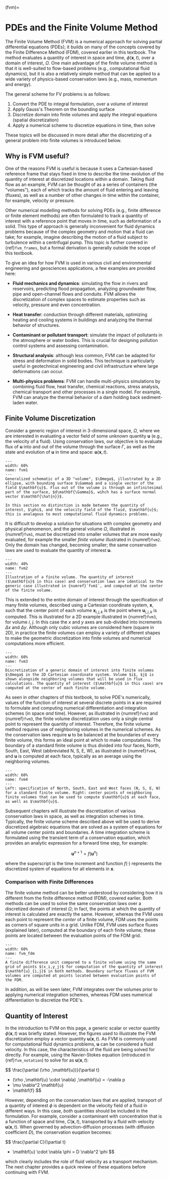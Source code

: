 (fvm)=
# PDEs and the Finite Volume Method

The Finite Volume Method (FVM) is a numerical approach for solving partial differential equations (PDEs); it builds on many of the concepts covered by the Finite Difference Method (FDM), covered earlier in this textbook. The method evaluates a quantity of interest in space and time, $\phi(\mathbf{x},t)$, over a domain of interest, $\Omega$.  One main advantage of the finite volume method is that it is well-suited to flow-based problems (e.g., computational fluid dynamics), but it is also a relatively simple method that can be applied to a wide variety of physics-based conservation laws (e.g., mass, momentum and energy). 

The general scheme for FV problems is as follows:

1. Convert the PDE to integral formulation, over a volume of interest
2. Apply Gauss's Theorem on the bounding surface
3. Discretize domain into finite volumes and apply the integral equations (spatial discretization)
4. Apply a numerical scheme to discretize equations in time, then solve

These topics will be discussed in more detail after the discretizing of a general problem into finite volumes is introduced below.

## Why is FVM useful?

One of the reasons FVM is useful is because it uses a Cartesian-based reference frame that stays fixed in time to describe the time-evolution of the quantity of interest at discretized locations within a domain. Taking fluid flow as an example, FVM can be thought of as a series of containers (the "volumes"), each of which tracks the amount of fluid entering and leaving (fluxes), as well as a number of other changes in time within the container, for example, velocity or pressure.

Other numerical modelling methods for solving PDEs (e.g., finite difference or finite element methods) are often formulated to track a quantity of interest with a reference point that moves in time, such as deformation of a solid. This type of approach is generally inconvenient for fluid dynamics problems because of the complex geometry and motion that a fluid can take; for example, imagine describing the motion of a fluid subject to turbulence within a centrifugal pump. This topic is further covered in {ref}`fvm_frames`, but a formal derivation is generally outside the scope of this textbook.

To give an idea for how FVM is used in various civil and environmental engineering and geosciences applications, a few examples are provided here:

* **Fluid mechanics and dynamics**: simulating the flow in rivers and reservoirs, predicting flood propagation, analyzing groundwater flow, pipe and open-channel flows and conduits. FVM allows the discretization of complex spaces to estimate properties such as velocity, pressure and even concentration.  

* **Heat transfer**: conduction through different materials, optimizing heating and cooling systems in buildings and analyzing the thermal behavior of structures.  

* **Contaminant or pollutant transport**: simulate the impact of pollutants in the atmosphere or water bodies. This is crucial for designing pollution control systems and assessing contamination. 

* **Structural analysis**: although less common, FVM can be adapted for stress and deformation in solid bodies. This technique is particularly useful in geotechnical engineering and civil infrastructure where large deformations can occur. 

* **Multi-physics problems**: FVM can handle multi-physics simulations by combining fluid flow, heat transfer, chemical reactions, stress analysis, chemical transport and other processes in a single model. For example, FVM can analyze the thermal behavior of a dam holding back sediment-laden water. 

## Finite Volume Discretization

Consider a generic region of interest in 3-dimensional space, $\Omega$, where we are interested in evaluating a vector field of some unknown quantity $\mathbf{u}$ (e.g., the velocity of a fluid). Using conservation laws, our objective is to evaluate flux of $\mathbf{u}$ into and out of the volume through the surface $\Gamma$, as well as the state and evolution of $\mathbf{u}$ in time and space: $\mathbf{u}(\mathbf{x},t)$. 

```{figure} ./figs/fvm1.png
---
width: 60%
name: fvm1
---
Generalized schematic of a 3D "volume", $\Omega$, illustrated by a 2D ellipse, with bounding surface $\Gamma$ and a single vector of the field $\mathbf{u}$. Flux out of the volume is through an infinitesimal part of the surface, $d\mathbf{\Gamma}$, wihch has a surface normal vector $\mathbf{\hat{n}}$.
```

```{note}
In this section no distinction is made between the quantity of interest, $\phi$, and the velocity field of the fluid, $\mathbf{u}$; this is analagous to most computational fluid dynamics problems.
```

It is difficult to develop a solution for situations with complex geometry and physical phenomenon, and the general volume $\Omega$, illustrated in {numref}`fvm1`, must be discretized into smaller volumes that are more easily evaluated, for example the smaller _finite volume_ illustrated in {numref}`fvm2`. Only the domain has changed, becoming smaller; the same conservation laws are used to evaluate the quantity of interest $\mathbf{u}$.

```{figure} ./figs/fvm2.png
---
width: 40%
name: fvm2
---
Illustration of a finite volume. The quantity of interest ($\mathbf{u}$ in this case) and conservation laws are identical to the generic case illustrated in {numref}`fvm1`, and computed at the center of the finite volume.
```

This is extended to the entire domain of interest through the specification of many finite volumes, described using a Cartesian coordinate system, $\mathbf{x}$, such that the center point of each volume $\mathbf{x}_{i,j,k}$ is the point where $\mathbf{u}_{i,j,k}$ is computed. This is illustrated for a 2D example illustrated in {numref}`fvm3`, for volume $i$, $j$. In this case the $x$ and $y$ axes are sub-divided into increments $\Delta x$ and $\Delta y$. Although only cubic volumes are considered here (square in 2D), in practice the finite volumes can employ a variety of different shapes to make the geometric discretization into finite volumes and numerical computations more efficient.

```{figure} ./figs/fvm3.png
---
width: 60%
name: fvm3
---
Discretization of a generic domain of interest into finite volumes $\Omega$ in the 2D Cartesian coordinate system. Volume $i$, $j$ is shown alongside neighboring volumes that will be used in flux calculations. The quantity of interest ($\mathbf{u}$ in this case) are computed at the center of each finite volume.
```

As seen in other chapters of this textbook, to solve PDE's numerically, values of the function of interest at several discrete points in $\mathbf{x}$ are required to formulate and computing numerical differentiation and integration schemes (in space _and_ time). However, as illustrated in {numref}`fvm2` and {numref}`fvm3`, the finite volume discretization uses only a single central point to represent the quantity of interest. Therefore, the finite volume method requires use of neighboring volumes in the numerical schemes. As the conservation laws require $\mathbf{u}$ to be balanced at the boundaries of every finite volume, this forms an ideal point at which to make computations. The boundary of a standard finite volume is thus divided into four faces, North, South, East, West (abbreviated N, S, E, W), as illustrated in {numref}`fvm4`, and $\mathbf{u}$ is computed at each face, typically as an average using the neighboring volumes.

```{figure} ./figs/fvm4.png
---
width: 60%
name: fvm4
---
Left: specification of North, South, East and West faces (N, S, E, W) for a standard finite volume. Right: center points of neighboring finite volumes that can be used to compute $\mathbf{u}$ at each face, as well as $\mathbf{u}$.
```

Subsequent chapters will illustrate the discretization of various conservation laws in space, as well as integration schemes in time. Typically, the finite volume scheme described above will be used to derive discretized algebraic equations that are solved as a system of equations for all volume center points and boundaries. A time integration scheme is formulated using the transient term of a conservation equation, which provides an analytic expression for a forward time step, for example:

$$
\mathbf{u}^{n+1} = f(\mathbf{u}^{n})
$$

where the superscript is the time increment and function $f(\cdot )$ represents the discretized system of equations for all elements in $\mathbf{x}$.

### Comparison with Finite Differences

The finite volume method can be better understood by considering how it is different from the finite difference method (FDM), covered earlier. Both methods can be used to solve the same conservation laws over a discretized domain of interest $\Omega$; in fact, the points at which the quantity of interest is calculated are exactly the same. However, whereas the FVM uses each point to represent the _center_ of a finite volume, FDM uses the points as corners of square units in a grid. Unlike FDM, FVM uses surface fluxes (explained later), computed at the boundary of each finite volume; these points are located between the evaluation points of the FDM grid.

```{figure} ./figs/fvm-fdm.png
---
width: 60%
name: fvm_fdm
---
A finite difference unit compared to a finite volume using the same grid of points $(x_i,y_j)$ for computation of the quantity of interest $\mathbf{u}_{i,j}$ in both methods. Boundary surface fluxes of FVM volumes are computed at points located between evaluation points of the FDM.
```

In addition, as will be seen later, FVM integrates over the volumes prior to applying numerical integration schemes, whereas FDM uses numerical differentiation to discretize the PDE's.

## Quantity of Interest

In the introduction to FVM on this page, a generic scalar or vector quantity $\phi(\mathbf{x},t)$ was briefly stated. However, the figures used to illustrate the FVM discretization employ a vector quantity $\mathbf{u}(\mathbf{x},t)$. As FVM is commonly used for computational fluid dynamics problems, $\mathbf{u}$ can be considered a fluid velocity. In this case, the characteristics of the fluid are being solved for directly. For example, using the Navier-Stokes equation (introduced in {ref}`fvm_notation`) to solve for as $\mathbf{u}(\mathbf{x},t)$:

$$
\frac{\partial (\rho \,\mathbf{u})}{\partial t}
+  (\rho  \,\mathbf{u} \cdot \nabla) \,\mathbf{u}
= -\nabla p 
+ \mu \nabla^2 \mathbf{u}
+ \mathbf{f}
$$

However, depending on the conservation laws that are applied, transport of a quantity of interest $\phi$ is dependent on the velocity field of a fluid in different ways. In this case, _both_ quantities should be included in the formulation. For example, consider a contaminant with concentration that is a function of space and time, $C(\mathbf{x},t)$, transported by a fluid with velocity $\mathbf{u}(\mathbf{x},t)$. When governed by advection-diffusion processes (with diffusion coefficient $D$), the conservation euqation becomes:

$$
\frac{\partial C}{\partial t}
+  \mathbf{u} \cdot \nabla \phi
= D \nabla^2 \phi
$$

which clearly includes the role of fluid velocity as a transport mechanism. The next chapter provides a quick review of these equations before continuing with FVM.